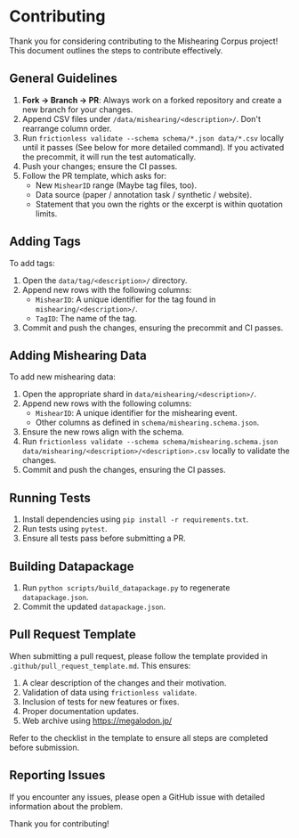 # Contributing

Thank you for considering contributing to the Mishearing Corpus project!
This document outlines the steps to contribute effectively.

## General Guidelines

1. **Fork -> Branch -> PR**: Always work on a forked repository and create a new branch for your changes.
2. Append CSV files under `/data/mishearing/<description>/`. Don't rearrange column order.
3. Run `frictionless validate --schema schema/*.json data/*.csv` locally until it passes (See below for more detailed command).
   If you activated the precommit, it will run the test automatically.
4. Push your changes; ensure the CI passes.
5. Follow the PR template, which asks for:
   - New `MishearID` range (Maybe tag files, too).
   - Data source (paper / annotation task / synthetic / website).
   - Statement that you own the rights or the excerpt is within quotation limits.

## Adding Tags

To add tags:

1. Open the `data/tag/<description>/` directory.
2. Append new rows with the following columns:
   - `MishearID`: A unique identifier for the tag found in `mishearing/<description>/`.
   - `TagID`: The name of the tag.
3. Commit and push the changes, ensuring the precommit and CI passes.

## Adding Mishearing Data

To add new mishearing data:

1. Open the appropriate shard in `data/mishearing/<description>/`.
2. Append new rows with the following columns:
   - `MishearID`: A unique identifier for the mishearing event.
   - Other columns as defined in `schema/mishearing.schema.json`.
3. Ensure the new rows align with the schema.
4. Run `frictionless validate --schema schema/mishearing.schema.json data/mishearing/<description>/<description>.csv` locally to validate the changes.
5. Commit and push the changes, ensuring the CI passes.

## Running Tests

1. Install dependencies using `pip install -r requirements.txt`.
2. Run tests using `pytest`.
3. Ensure all tests pass before submitting a PR.

## Building Datapackage

1. Run `python scripts/build_datapackage.py` to regenerate `datapackage.json`.
2. Commit the updated `datapackage.json`.

## Pull Request Template

When submitting a pull request, please follow the template provided in `.github/pull_request_template.md`. This ensures:

1. A clear description of the changes and their motivation.
2. Validation of data using `frictionless validate`.
3. Inclusion of tests for new features or fixes.
4. Proper documentation updates.
5. Web archive using https://megalodon.jp/

Refer to the checklist in the template to ensure all steps are completed before submission.

## Reporting Issues

If you encounter any issues, please open a GitHub issue with detailed information about the problem.

Thank you for contributing!